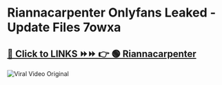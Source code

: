 
 # Riannacarpenter Onlyfans Leaked - Update Files 7owxa

## <h2><a href="https://clipsfans.com/Riannacarpenter&ref=git">🔗 Click to LINKS ⏩⏩ 👉 🟢 Riannacarpenter </a></h2>

<a href="https://clipsfans.com/Riannacarpenter&ref=git" rel="nofollow" data-target="animated-image.originalLink"><img src="https://i.ibb.co.com/xMMVF88/686577567.gif" alt="Viral Video Original" style="max-width: 100%; display: inline-block;" data-target="animated-image.originalImage"></a>

